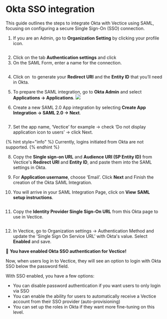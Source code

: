 # Okta SSO integration

This guide outlines the steps to integrate Okta with Vectice using SAML, focusing on configuring a secure Single Sign-On (SSO) connection.

1. If you are an Admin, go to **Organization Setting** by clicking your profile icon.

<img src="../../.gitbook/assets/Screenshot 2024-01-01 at 10.59.04 AM.png" alt="" data-size="original">

2. Click on the tab **Authentication settings** and click <img src="../../.gitbook/assets/Screenshot 2024-01-01 at 11.10.10 AM.png" alt="" data-size="line">
3. On the SAML Form, enter a name for the connection.

<figure><img src="../../.gitbook/assets/okta-name.png" alt=""><figcaption></figcaption></figure>

4. Click on <img src="../../.gitbook/assets/Screenshot 2024-01-01 at 11.07.11 AM.png" alt="" data-size="line"> to generate your **Redirect URI** and the **Entity ID** that you’ll need in Okta.
5. To prepare the SAML integration, go to **Okta Admin** and select **Applications -> Applications**.                                                                                                 ![](https://lh7-us.googleusercontent.com/DN3s2VQfK0tCKiaekW2kD_FuH_dUsGGZoDYeu8xndn9a3OQkMyMESso83tgXFndpbPZ6E435HhDhtX8pFkovoaI3ls6roDymD3N5zDHoLJXxag3N58HxN388BbeByHiHSzSgDq98avaWIxiBiafqrg)
6.  Create a new SAML 2.0 App integration by selecting **Create App Integration -> SAML 2.0 -> Next**. &#x20;

    <figure><img src="../../.gitbook/assets/Screenshot 2024-01-01 at 11.16.53 AM.png" alt=""><figcaption></figcaption></figure>
7. Set the app name, ‘Vectice’ for example -> check ‘Do not display application icon to users’ -> click Next.&#x20;

{% hint style="info" %}
Currently, logins initiated from Okta are not supported.
{% endhint %}

8. Copy the **Single sign-on URL** and **Audience URI (SP Entity ID)** from Vectice's **Redirect URI** and **Entity ID**, and paste them into the SAML settings in Okta.
9. For **Application username**, choose ‘Email’.  Click **Next** and Finish the creation of the Okta SAML Integration.&#x20;
10. You will arrive in your SAML Integration Page, click on **View** **SAML setup instructions**.&#x20;

    <figure><img src="../../.gitbook/assets/Saml-setup.png" alt=""><figcaption></figcaption></figure>
11. Copy the **Identity Provider Single Sign-On URL** from this Okta page to use in Vectice.&#x20;

    <figure><img src="../../.gitbook/assets/identity-provider.png" alt=""><figcaption></figcaption></figure>
12. In Vectice, go to Organization settings -> Authentication Method and update the 'Single Sign On Service URL' with Okta's value. Select **Enabled** and save.&#x20;

:tada: **You have enabled Okta SSO authentication for Vectice!**

Now, when users log in to Vectice, they will see an option to login with Okta SSO below the password field.

With SSO enabled, you have a few options:

* You can disable password authentication if you want users to only login via SSO
* You can enable the ability for users to automatically receive a Vectice account from their SSO provider (auto-provisioning)
* You can set up the roles in Okta if they want more fine-tuning on this level.

